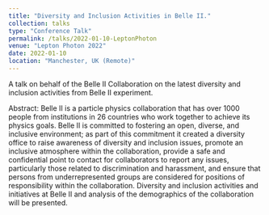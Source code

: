 ```yaml
---
title: "Diversity and Inclusion Activities in Belle II."
collection: talks
type: "Conference Talk"
permalink: /talks/2022-01-10-LeptonPhoton
venue: "Lepton Photon 2022"
date: 2022-01-10
location: "Manchester, UK (Remote)"
---
```


A talk on behalf of the Belle II Collaboration on the latest diversity and inclusion activities from Belle II experiment.


Abstract:
Belle II is a particle physics collaboration that has over 1000 people
from institutions in 26 countries who work together to achieve its
physics goals. Belle II is committed to fostering an open, diverse, and
inclusive environment; as part of this commitment it created a diversity
office to raise awareness of diversity and inclusion issues, promote an
inclusive atmosphere within the collaboration, provide a safe and
confidential point to contact for collaborators to report any issues,
particularly those related to discrimination and harassment, and ensure
that persons from underrepresented groups are considered for positions
of responsibility within the collaboration. Diversity and inclusion
activities and initiatives at Belle II and analysis of the demographics
of the collaboration will be presented.